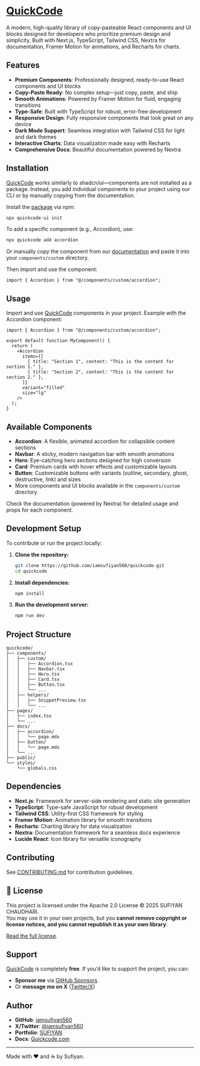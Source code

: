 # [QuickCode](https://quickcode.space)

A modern, high-quality library of copy-pasteable React components and UI blocks designed for developers who prioritize premium design and simplicity. Built with Next.js, TypeScript, Tailwind CSS, Nextra for documentation, Framer Motion for animations, and Recharts for charts.

## Features

- **Premium Components**: Professionally designed, ready-to-use React components and UI blocks
- **Copy-Paste Ready**: No complex setup—just copy, paste, and ship
- **Smooth Animations**: Powered by Framer Motion for fluid, engaging transitions
- **Type-Safe**: Built with TypeScript for robust, error-free development
- **Responsive Design**: Fully responsive components that look great on any device
- **Dark Mode Support**: Seamless integration with Tailwind CSS for light and dark themes
- **Interactive Charts**: Data visualization made easy with Recharts
- **Comprehensive Docs**: Beautiful documentation powered by Nextra

## Installation

[QuickCode](https://quickcode.space) works similarly to shadcn/ui—components are not installed as a package. Instead, you add individual components to your project using our CLI or by manually copying from the documentation.

Install the [package](https://www.npmjs.com/package/quickcode-ui) via npm:

```bash
npx quickcode-ui init
```

To add a specific component (e.g., Accordion), use:

```bash
npx quickcode add accordion
```

Or manually copy the component from our [documentation](https://quickcode.space) and paste it into your `components/custom` directory.

Then import and use the component:

```tsx
import { Accordion } from "@/components/custom/accordion";
```

## Usage

Import and use [QuickCode](https://quickcode.space) components in your project. Example with the Accordion component:

```tsx
import { Accordion } from "@/components/custom/accordion";

export default function MyComponent() {
  return (
    <Accordion
      items={[
        { title: "Section 1", content: "This is the content for section 1." },
        { title: "Section 2", content: "This is the content for section 2." },
      ]}
      variant="filled"
      size="lg"
    />
  );
}
```

## Available Components

- **Accordion**: A flexible, animated accordion for collapsible content sections
- **Navbar**: A sticky, modern navigation bar with smooth animations
- **Hero**: Eye-catching hero sections designed for high conversion
- **Card**: Premium cards with hover effects and customizable layouts
- **Button**: Customizable buttons with variants (outline, secondary, ghost, destructive, link) and sizes
- More components and UI blocks available in the `components/custom` directory

Check the documentation (powered by Nextra) for detailed usage and props for each component.

## Development Setup

To contribute or run the project locally:

1. **Clone the repository:**

   ```bash
   git clone https://github.com/iamsufiyan560/quickcode.git
   cd quickcode
   ```

2. **Install dependencies:**

   ```bash
   npm install
   ```

3. **Run the development server:**

   ```bash
   npm run dev
   ```

## Project Structure

```
quickcode/
├── components/
│   ├── custom/
│   │   ├── Accordion.tsx
│   │   ├── Navbar.tsx
│   │   ├── Hero.tsx
│   │   ├── Card.tsx
│   │   ├── Button.tsx
│   │   └── ...
│   ├── helpers/
│   │   ├── SnippetPreview.tsx
│   │   └── ...
├── pages/
│   ├── index.tsx
│   └── ...
├── docs/
│   ├── accordion/
│   │   └── page.mdx
│   ├── button/
│   │   └── page.mdx
│   └── ...
├── public/
└── styles/
    └── globals.css
```

## Dependencies

- **Next.js**: Framework for server-side rendering and static site generation
- **TypeScript**: Type-safe JavaScript for robust development
- **Tailwind CSS**: Utility-first CSS framework for styling
- **Framer Motion**: Animation library for smooth transitions
- **Recharts**: Charting library for data visualization
- **Nextra**: Documentation framework for a seamless docs experience
- **Lucide React**: Icon library for versatile iconography

## Contributing

See [CONTRIBUTING.md](./CONTRIBUTING.md) for contribution guidelines.

## 📜 License

This project is licensed under the Apache 2.0 License © 2025 SUFIYAN CHAUDHARI.  
You may use it in your own projects, but you **cannot remove copyright or license notices, and you cannot republish it as your own library**.

[Read the full license](./LICENSE).

## Support

[QuickCode](https://quickcode.space) is completely **free**. If you’d like to support the project, you can:

- **Sponsor me** via [GitHub Sponsors](https://github.com/sponsors/iamsufiyan560)
- Or **message me on X** ([Twitter/X](https://x.com/iamsufiyan560))

## Author

- **GitHub**: [iamsufiyan560](https://github.com/iamsufiyan560)
- **X/Twitter**: [@iamsufiyan560](https://x.com/iamsufiyan560)
- **Portfolio**: [SUFIYAN](https://sufiyan-dev.vercel.app)
- **Docs**: [Quickcode.com](https://quickcode.space/docs)

---

Made with ❤️ and ☕ by Sufiyan.
